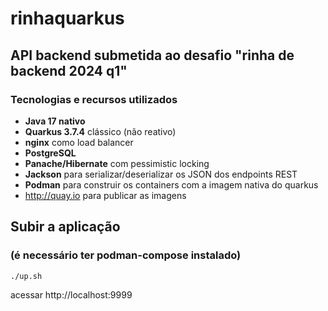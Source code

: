 # rinhaquarkus

## API backend submetida ao desafio "rinha de backend 2024 q1"

### Tecnologias e recursos utilizados
- **Java 17 nativo**
- **Quarkus 3.7.4** clássico (não reativo)
- **nginx** como load balancer
- **PostgreSQL**
- **Panache/Hibernate** com pessimistic locking
- **Jackson** para serializar/deserializar os JSON dos endpoints REST
- **Podman** para construir os containers com a imagem nativa do quarkus
- http://quay.io para publicar as imagens

## Subir a aplicação
### (é necessário ter podman-compose instalado)
```shell script
./up.sh
```
acessar http://localhost:9999

